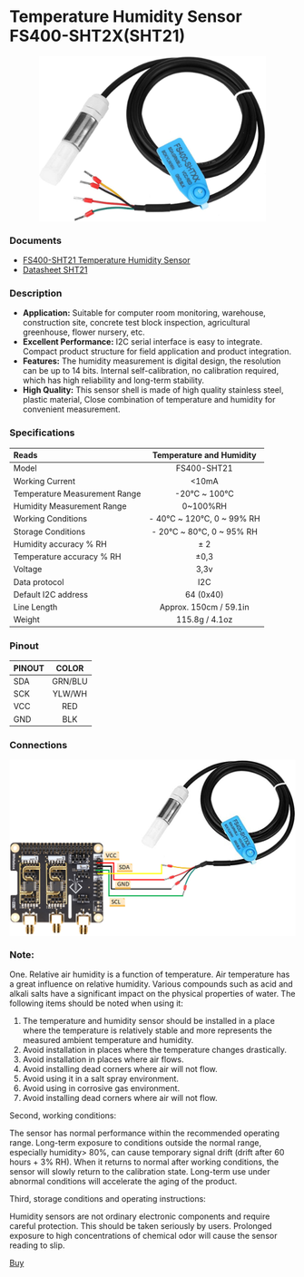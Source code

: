 # Temperature Humidity Sensor FS400-SHT2X(SHT21) 

<img src="./FS400-SHT21.jpg" style="display: block; margin: auto;" width="400">

### Documents
* [FS400-SHT21 Temperature Humidity Sensor](./FS400-SHT21-Temperature-Humidity-Sensor.pdf)
* [Datasheet SHT21](./datasheet-SHT21.pdf)

### Description

* **Application:** Suitable for computer room monitoring, warehouse, construction site, concrete test block inspection, agricultural greenhouse, flower nursery, etc.
* **Excellent Performance:** I2C serial interface is easy to integrate. Compact product structure for field application and product integration.
* **Features:** The humidity measurement is digital design, the resolution can be up to 14 bits. Internal self-calibration, no calibration required, which has high reliability and long-term stability.
* **High Quality:** This sensor shell is made of high quality stainless steel, plastic material, Close combination of temperature and humidity for convenient measurement.

### Specifications


| Reads                         | Temperature and Humidity |
|:----------------------------- |:------------------------:|
| Model                         |       FS400-SHT21        |
| Working Current               |          <10mA           |
| Temperature Measurement Range |       -20℃ ~ 100℃        |
| Humidity Measurement Range    |         0~100%RH         |
| Working Conditions            | - 40℃ ~ 120℃, 0 ~ 99% RH |
| Storage Conditions            | - 20℃ ~ 80℃, 0 ~ 95% RH  |
| Humidity accuracy % RH        |           ± 2            |
| Temperature accuracy % RH     |           ±0,3           |
| Voltage                       |           3,3v           |
| Data protocol                 |           I2C            |
| Default I2C address           |        64 (0x40)         |
| Line Length                   |  Approx. 150cm / 59.1in  |
| Weight                        |      115.8g / 4.1oz      |

### Pinout

| PINOUT |  COLOR  |
| ------ |:-------:|
| SDA    | GRN/BLU |
| SCK    | YLW/WH  |
| VCC    |   RED   |
| GND    |   BLK   |

### Connections
<img src="./sht21_connection.png" style="display: block; margin: auto;" width="800">

### Note:

One. Relative air humidity is a function of temperature. Air temperature has a great influence on relative humidity. Various compounds such as acid and alkali salts have a significant impact on the physical properties of water. The following items should be noted when using it:

1. The temperature and humidity sensor should be installed in a place where the temperature is relatively stable and more represents the measured ambient temperature and humidity.
2. Avoid installation in places where the temperature changes drastically.
3. Avoid installation in places where air flows.
4. Avoid installing dead corners where air will not flow.
5. Avoid using it in a salt spray environment.
6. Avoid using in corrosive gas environment.
7. Avoid installing dead corners where air will not flow.

Second, working conditions:

The sensor has normal performance within the recommended operating range. Long-term exposure to conditions outside the normal range, especially humidity> 80%, can cause temporary signal drift (drift after 60 hours + 3% RH). When it returns to normal after working conditions, the sensor will slowly return to the calibration state. Long-term use under abnormal conditions will accelerate the aging of the product.

Third, storage conditions and operating instructions:

Humidity sensors are not ordinary electronic components and require careful protection. This should be taken seriously by users. Prolonged exposure to high concentrations of chemical odor will cause the sensor reading to slip.

[Buy](https://www.amazon.ca/Humidity-Measurement-Temperature-Stainless-FS400-SHT2X/dp/B095HRWDWM/ref=sr_1_21_sspa?dchild=1&keywords=sht20&qid=1622183381&sr=8-21-spons&spLa=ZW5jcnlwdGVkUXVhbGlmaWVyPUEzUjREQU02WElFMFpBJmVuY3J5cHRlZElkPUEwNTQzODE2MlJNTVdRR0tZWVpKSiZlbmNyeXB0ZWRBZElkPUEwOTE0NDI2VFBTQUFRMzg5WFNNJndpZGdldE5hbWU9c3BfbXRmJmFjdGlvbj1jbGlja1JlZGlyZWN0JmRvTm90TG9nQ2xpY2s9dHJ1ZQ&th=1)
